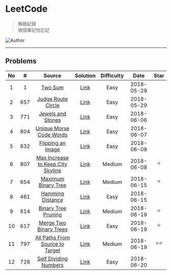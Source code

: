 # LeetCode
> 解題紀錄    
> 做個筆記怕忘記  

![Author](https://img.shields.io/badge/Author-Junxiang-yellow.svg)
___
## Problems
| No    | #     | Source                                    | Solution        | Difficulty | Date       | Star  |
| :---: | :---: | :---------------------------------------: | :-------------: | :--------: | :--------: | :---: |
| 1     | 1     | [Two Sum][#1]                             | [Link](%231)    | Easy       | 2018-05-29 |
| 2     | 657   | [Judge Route Circle][#657]                | [Link](/%23657) | Easy       | 2018-05-29 |
| 3     | 771   | [Jewels and Stones][#771]                 | [Link](/%23771) | Easy       | 2018-06-06 |
| 4     | 804   | [Unique Morse Code Words][#804]           | [Link](/%23804) | Easy       | 2018-06-07 |
| 5     | 832   | [Flipping an Image][#832]                 | [Link](/%23832) | Easy       | 2018-06-08 |
| 6     | 807   | [Max Increase to Keep City Skyline][#807] | [Link](/%23807) | Medium     | 2018-06-08 | ⭐     |
| 7     | 654   | [Maximum Binary Tree][#654]               | [Link](/%23654) | Medium     | 2018-06-15 | ⭐     |
| 8     | 461   | [Hamming Distance][#461]                  | [Link](/%23461) | Easy       | 2018-06-15 |
| 9     | 814   | [Binary Tree Pruning][#814]               | [Link](/%23814) | Medium     | 2018-06-19 | ⭐     |
| 10    | 617   | [Merge Two Binary Trees][#617]            | [Link](/%23617) | Easy       | 2018-06-19 | ⭐     |
| 11    | 797   | [All Paths From Source to Target][#797]   | [Link](/%23797) | Medium     | 2018-06-19 | ⭐⭐    |
| 12    | 728   | [Self Dividing Numbers][#728]            | [Link](/%23728) | Easy       | 2018-06-20 |      |




<!-- 參考 超連結 Source -->
[#1]: https://leetcode.com/problems/two-sum/description/
[#657]:https://leetcode.com/problems/judge-route-circle/description/ 
[#771]:https://leetcode.com/problems/jewels-and-stones/description/    
[#804]:https://leetcode.com/problems/unique-morse-code-words/description/
[#832]:https://leetcode.com/problems/flipping-an-image/description/
[#807]:https://leetcode.com/problems/max-increase-to-keep-city-skyline/description/
[#654]:https://leetcode.com/problems/maximum-binary-tree/description/
[#461]:https://leetcode.com/problems/hamming-distance/description/
[#814]:https://leetcode.com/problems/binary-tree-pruning/description/
[#617]:https://leetcode.com/problems/merge-two-binary-trees/description/
[#797]:https://leetcode.com/problems/all-paths-from-source-to-target/description/
[#728]:https://leetcode.com/problems/self-dividing-numbers/description/